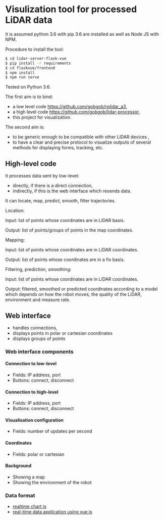 # Visulization tool for processed LiDAR data

It is assumed python 3.6 with pip 3.6 are installed as well as Node JS with NPM.

Procedure to install the tool:
```bash
$ cd lidar-server-flask-vue
$ pip install -r requirements
$ cd flaskvue/frontend
$ npm install
$ npm run serve
```

Tested on Python 3.6.

The first aim is to bind: 
* a low level code https://github.com/gobgob/rplidar_a3,
* a high level code https://github.com/gobgob/lidar-processor,
* this project for visualization.

The second aim is: 
* to be generic enough to be compatible with other LiDAR devices ,
* to have a clear and precise protocol to visualize outputs of several methods for displaying forms, tracking, etc.

## High-level code

It processes data sent by low-level:
* directly, if there is a direct connection,
* indirectly, if this is the web interface which resends data.

It can locate, map, predict, smooth, filter trajectories.

Location:

Input: list of points whose coordinates are in LiDAR basis.

Output: list of points/groups of points in the map coordinates.

Mapping:

Input: list of points whose coordinates are in LiDAR coordinates.

Output: list of points whose coordinates are in a fix basis.

Filtering, prediction, smoothing:

Input: list of points whose coordinates are in LiDAR coordinates.

Output: filtered, smoothed or predicted coordinates according to a model which depends on how the robot moves, the quality of the LiDAR, environment and measure rate. 

## Web interface

- handles connections,
- displays points in polar or cartesian coordinates
- displays groups of points


### Web interface components

#### Connection to low-level

* Fields: IP address, port
* Buttons: connect, disconnect

#### Connection to high-level

* Fields: IP address, port
* Buttons: connect, disconnect

#### Visualisation configuration

* Fields: number of updates per second

#### Coordinates

* Fields: polar or cartesian

#### Background

* Showing a map
* Showing the environment of the robot

### Data format


- [realtime chart js](https://medium.com/js-dojo/build-a-realtime-chart-with-vue-js-d7e2e25a5e21)
- [real-time data application using vue js](https://dzone.com/articles/creating-real-time-data-aapplication-using-vuejs)


